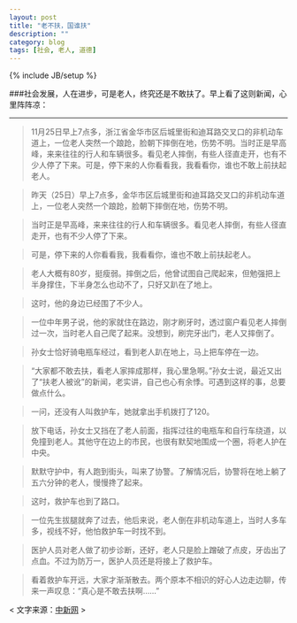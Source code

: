 ```yaml
---
layout: post
title: "老不扶，国谁扶"
description: ""
category: blog
tags: [社会, 老人, 道德]
---
```

{% include JB/setup %}

###社会发展，人在进步，可是老人，终究还是不敢扶了。早上看了这则新闻，心里阵阵凉：

***

> 11月25日早上7点多，浙江省金华市区后城里街和迪耳路交叉口的非机动车道上，一位老人突然一个踉跄，脸朝下摔倒在地，伤势不明。当时正是早高峰，来来往往的行人和车辆很多。看见老人摔倒，有些人径直走开，也有不少人停了下来。可是，停下来的人你看看我，我看看你，谁也不敢上前扶起老人。 
 
> 昨天（25日）早上7点多，金华市区后城里街和迪耳路交叉口的非机动车道上，一位老人突然一个踉跄，脸朝下摔倒在地，伤势不明。 
 
> 当时正是早高峰，来来往往的行人和车辆很多。看见老人摔倒，有些人径直走开，也有不少人停了下来。 
 
> 可是，停下来的人你看看我，我看看你，谁也不敢上前扶起老人。 
 
> 老人大概有80岁，挺瘦弱。摔倒之后，他曾试图自己爬起来，但勉强把上半身撑住，下半身怎么也动不了，只好又趴在了地上。 
 
> 这时，他的身边已经围了不少人。 
 
> 一位中年男子说，他的家就住在路边，刚才刷牙时，透过窗户看见老人摔倒过一次，当时老人自己爬了起来。没想到，刷完牙出门，老人又摔倒了。 
 
> 孙女士恰好骑电瓶车经过，看到老人趴在地上，马上把车停在一边。 
 
> “大家都不敢去扶，看老人家摔成那样，我心里急啊。”孙女士说，最近又出了“扶老人被讹”的新闻，老实讲，自己也心有余悸。可遇到这样的事，总要做点什么。 
 
> 一问，还没有人叫救护车，她就拿出手机拨打了120。 
 
> 放下电话，孙女士又挡在了老人前面，指挥过往的电瓶车和自行车绕道，以免撞到老人。其他守在边上的市民，也很有默契地围成一个圈，将老人护在中央。 
 
> 默默守护中，有人跑到街头，叫来了协警。了解情况后，协警将在地上躺了五六分钟的老人，慢慢搀了起来。 
 
> 这时，救护车也到了路口。 
 
> 一位先生拔腿就奔了过去，他后来说，老人倒在非机动车道上，当时人多车多，视线不好，他怕救护车一时找不到。 
 
> 医护人员对老人做了初步诊断，还好，老人只是脸上蹭破了点皮，牙齿出了点血。不过为防万一，医护人员还是将接上了救护车。 
 
> 看着救护车开远，大家才渐渐散去。两个原本不相识的好心人边走边聊，传来一声叹息：“真心是不敢去扶啊……”  
 
< 文字来源：[中新网](http://www.chinanews.com/tp/hd2011/2013/11-26/269497.shtml) >